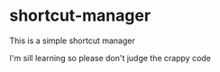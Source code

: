 # shortcut-manager
This is a simple shortcut manager


I'm sill learning so please don't judge the crappy code

